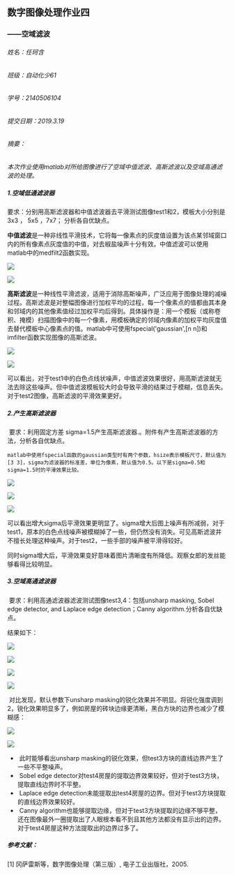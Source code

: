 ## 数字图像处理作业四

###                        ——空域滤波



###### 姓名：任珂含 

###### 班级：自动化少61 

###### 学号：2140506104

###### 提交日期：2019.3.19



###### *摘要：*

​	*本次作业使用matlab对所给图像进行了空域中值滤波、高斯滤波以及空域高通滤波的处理。*



##### 1.空域低通滤波器

​	要求：分别用高斯滤波器和中值滤波器去平滑测试图像test1和2，模板大小分别是3x3 ， 5x5 ，7x7； 分析各自优缺点。

​	**中值滤波**是一种非线性平滑技术，它将每一像素点的灰度值设置为该点某邻域窗口内的所有像素点灰度值的中值，对去椒盐噪声十分有效。中值滤波可以使用matlab中的medfilt2函数实现。

![](https://raw.githubusercontent.com/kathyrkh/rkhimages/master/me1.png)

![](https://raw.githubusercontent.com/kathyrkh/rkhimages/master/me2.png)

​	**高斯滤波**是一种线性平滑滤波，适用于消除高斯噪声，广泛应用于图像处理的减噪过程。高斯滤波是对整幅图像进行加权平均的过程，每一个像素点的值都由其本身和邻域内的其他像素值经过加权平均后得到。具体操作是：用一个模板（或称卷积、掩模）扫描图像中的每一个像素，用模板确定的邻域内像素的加权平均灰度值去替代模板中心像素点的值。matlab中可使用fspecial('gaussian',[n n])和imfilter函数实现图像的高斯滤波。

![](https://raw.githubusercontent.com/kathyrkh/rkhimages/master/me3.png)

![](https://raw.githubusercontent.com/kathyrkh/rkhimages/master/me4.png)

​	可以看出，对于test1中的白色点线状噪声，中值滤波效果很好，用高斯滤波就无法去除这些噪声。但中值滤波模板较大时会导致平滑的结果过于模糊，信息丢失。对于test2图像，高斯滤波的平滑效果更好。



##### 2.产生高斯滤波器

​	要求：利用固定方差 sigma=1.5产生高斯滤波器.。附件有产生高斯滤波器的方法，分析各自优缺点。

 	matlab中使用fspecial函数的gaussian类型时有两个参数，hsize表示模板尺寸，默认值为[3 3]，sigma为滤波器的标准差，单位为像素，默认值为0.5。以下是sigma=0.5和sigma=1.5时的平滑效果比较。

![](https://raw.githubusercontent.com/kathyrkh/rkhimages/master/gaussian1.png)

![](https://raw.githubusercontent.com/kathyrkh/rkhimages/master/gau1.png)





![](https://raw.githubusercontent.com/kathyrkh/rkhimages/master/gau2.png)

​	可以看出增大sigma后平滑效果更明显了。sigma增大后图上噪声有所减弱，对于test1，原本的白色点线噪声被模糊掉了一些，但仍然没有消失。可见高斯滤波并不擅长处理这种噪声。对于test2，一些手部的噪声被平滑得较好。

​	同时sigma增大后，平滑效果变好意味着图片清晰度有所降低。观察女郎的发丝能够看得比较明显。



##### 3.空域高通滤波器

​	要求：利用高通滤波器滤波测试图像test3,4：包括unsharp masking, Sobel edge detector, and Laplace edge detection；Canny algorithm.分析各自优缺点。

结果如下：

![](https://raw.githubusercontent.com/kathyrkh/rkhimages/master/gt2.png)

![](https://raw.githubusercontent.com/kathyrkh/rkhimages/master/yt2.png)

![](https://raw.githubusercontent.com/kathyrkh/rkhimages/master/gt1.png)

![](https://raw.githubusercontent.com/kathyrkh/rkhimages/master/yt1.png)

​	对比发现，默认参数下unsharp masking的锐化效果并不明显。将锐化强度调到2，锐化效果明显多了，例如房屋的砖块边缘更清晰，黑白方块的边界也减少了模糊感：

![](https://raw.githubusercontent.com/kathyrkh/rkhimages/master/um4.png)

![](https://raw.githubusercontent.com/kathyrkh/rkhimages/master/um3.png)

- ​	此时能够看出unsharp masking的锐化效果，但test3方块的直线边界产生了一些不平整噪声。
- ​	Sobel edge detector对test4房屋的提取边界效果较好，但对于test3方块，提取直线边界时不平整。
- ​	Laplace edge detection未能提取出test4房屋的边界。但对于test3方块提取的直线边界效果较好。
- ​	Canny algorithm也能够提取边缘，但对于test3方块提取的边缘不够平整，还在图像最外一圈提取出了人眼根本看不到且其他方法都没有显示出的边界。对于test4房屋这种方法提取出的边界过多了。



##### 参考文献：

[1] 冈萨雷斯等，数字图像处理（第三版）, 电子工业出版社，2005.

